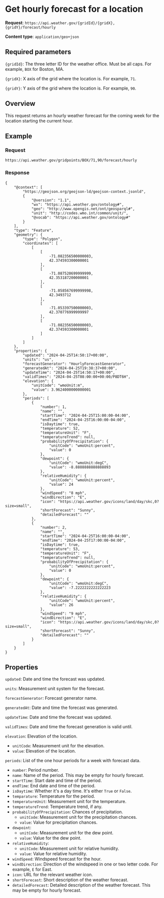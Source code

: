# Get hourly forecast for a location
**Request**: `https://api.weather.gov/{gridId}/{gridX},{gridY}/forecast/hourly`

**Content type**: `application/geo+json`

## Required parameters

`{gridId}`: The three letter ID for the weather office. Must be all caps. For example, `BOX` for Boston, MA.

`{gridX}`: X axis of the grid where the location is. For example, `71`.

`{gridY}`: Y axis of the grid where the location is. For example, `90`.

## Overview

This request returns an hourly weather forecast for the coming week for the location starting the current hour.

## Example
### Request
```
https://api.weather.gov/gridpoints/BOX/71,90/forecast/hourly
```

### Response
```
{
    "@context": [
        "https://geojson.org/geojson-ld/geojson-context.jsonld",
        {
            "@version": "1.1",
            "wx": "https://api.weather.gov/ontology#",
            "geo": "http://www.opengis.net/ont/geosparql#",
            "unit": "http://codes.wmo.int/common/unit/",
            "@vocab": "https://api.weather.gov/ontology#"
        }
    ],
    "type": "Feature",
    "geometry": {
        "type": "Polygon",
        "coordinates": [
            [
                [
                    -71.082356500000003,
                    42.374593300000001
                ],
                [
                    -71.087520699999999,
                    42.353187200000001
                ],
                [
                    -71.058567699999998,
                    42.3493712
                ],
                [
                    -71.053397500000003,
                    42.370776999999997
                ],
                [
                    -71.082356500000003,
                    42.374593300000001
                ]
            ]
        ]
    },
    "properties": {
        "updated": "2024-04-25T14:50:17+00:00",
        "units": "us",
        "forecastGenerator": "HourlyForecastGenerator",
        "generatedAt": "2024-04-25T19:38:37+00:00",
        "updateTime": "2024-04-25T14:50:17+00:00",
        "validTimes": "2024-04-25T08:00:00+00:00/P8DT6H",
        "elevation": {
            "unitCode": "wmoUnit:m",
            "value": 3.9624000000000001
        },
        "periods": [
            {
                "number": 1,
                "name": "",
                "startTime": "2024-04-25T15:00:00-04:00",
                "endTime": "2024-04-25T16:00:00-04:00",
                "isDaytime": true,
                "temperature": 52,
                "temperatureUnit": "F",
                "temperatureTrend": null,
                "probabilityOfPrecipitation": {
                    "unitCode": "wmoUnit:percent",
                    "value": 0
                },
                "dewpoint": {
                    "unitCode": "wmoUnit:degC",
                    "value": -8.8888888888888893
                },
                "relativeHumidity": {
                    "unitCode": "wmoUnit:percent",
                    "value": 24
                },
                "windSpeed": "8 mph",
                "windDirection": "E",
                "icon": "https://api.weather.gov/icons/land/day/skc,0?size=small",
                "shortForecast": "Sunny",
                "detailedForecast": ""
            },
            {
                "number": 2,
                "name": "",
                "startTime": "2024-04-25T16:00:00-04:00",
                "endTime": "2024-04-25T17:00:00-04:00",
                "isDaytime": true,
                "temperature": 53,
                "temperatureUnit": "F",
                "temperatureTrend": null,
                "probabilityOfPrecipitation": {
                    "unitCode": "wmoUnit:percent",
                    "value": 0
                },
                "dewpoint": {
                    "unitCode": "wmoUnit:degC",
                    "value": -7.2222222222222223
                },
                "relativeHumidity": {
                    "unitCode": "wmoUnit:percent",
                    "value": 26
                },
                "windSpeed": "9 mph",
                "windDirection": "E",
                "icon": "https://api.weather.gov/icons/land/day/skc,0?size=small",
                "shortForecast": "Sunny",
                "detailedForecast": ""
            }
        ]
    }
}
```

## Properties

`updated`: Date and time the forecast was updated.

`units`: Measurement unit system for the forecast.

`forecastGenerator`: Forecast generator name.

`generatedAt`: Date and time the forecast was generated.

`updateTime`: Date and time the forecast was updated.

`validTimes`: Date and time the forecast generation is valid until.

`elevation`: Elevation of the location.

* `unitCode`: Measurement unit for the elevation.
* `value`: Elevation of the location.

`periods`: List of the one hour periods for a week with forecast data.

* `number`: Period number.
* `name`: Name of the period. This may be empty for hourly forecast.
* `startTime`: Start date and time of the period.
* `endTime`: End date and time of the period.
* `isDaytime`: Whether it's a day time. It's either `True` or `False`.
* `temparature`: Temperature for the period.
* `temperatureUnit`: Measurement unit for the temperature. 
* `temperatureTrend`: Temperature trend, if any.
* `probabilityOfPrecipitation`: Chances of precipitation.
    * `unitCode`: Measurement unit for the precipitation chances.
    * `value`: Value for precipitation chances.
* `dewpoint`:
    * `unitCode`: Measurement unit for the dew point.
    * `value`: Value for the dew point.
* `relativeHumidity`:
    * `unitCode`: Measurement unit for relative humidity.
    * `value`: Value for relative humidity.
* `windSpeed`: Windspeed forecast for the hour.
* `windDirection`: Direction of the windspeed in one or two letter code. For example, `E` for East.
* `icon`: URL for the relevant weather icon.
* `shortForecast`: Short description of the weather forecast.
* `detailedForecast`: Detailed description of the weather forecast. This may be empty for hourly forecast.